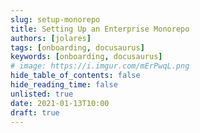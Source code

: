 ```yaml
---
slug: setup-monorepo
title: Setting Up an Enterprise Monorepo
authors: [jolares]
tags: [onboarding, docusaurus]
keywords: [onboarding, docusaurus]
# image: https://i.imgur.com/mErPwqL.png
hide_table_of_contents: false
hide_reading_time: false
unlisted: true
date: 2021-01-13T10:00
draft: true
---
```

